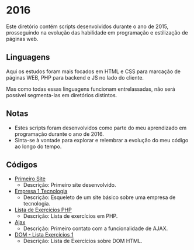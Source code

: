 # 2016

Este diretório contém scripts desenvolvidos durante o ano de 2015, prosseguindo na evolução das habilidade em 
programação e estilização de páginas web.

## Linguagens

Aqui os estudos foram mais focados em HTML e CSS para marcação de páginas WEB, PHP para backend e JS no lado do cliente.

Mas como todas essas linguagens funcionam entrelassadas, não será possivel segmenta-las em diretórios distintos.

## Notas

- Estes scripts foram desenvolvidos como parte do meu aprendizado em programação durante o ano de 2016.
- Sinta-se à vontade para explorar e relembrar a evolução do meu código ao longo do tempo.

## Códigos

- [Primeiro Site](./2016-03-15_site)
  - Descrição: Primeiro site desenvolvido.
- [Empresa 1 Tecnologia](./2016-04-06_empresa1-tecnologia)
  - Descrição: Esqueleto de um site básico sobre uma empresa de tecnologia. 
- [Lista de Exercícios PHP](./2016-05-09_lista-exercicios)
  - Descrição: Lista de exercícios em PHP.
- [Ajax](./2016-10-26_ajax)
  - Descrição: Primeiro contato com a funcionalidade de AJAX.
- [DOM - Lista Exercícios 1](./2016-10-26_ajax)
  - Descrição: Lista de Exercícios sobre DOM HTML.
